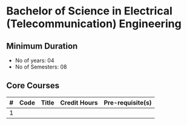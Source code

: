 # Bachelor of Science in Electrical (Telecommunication) Engineering

## Minimum Duration
* No of years: 04
* No of Semesters: 08

## Core Courses
| # | Code | Title | Credit Hours | Pre-requisite(s) |
|:-:|:----:|-------|:------------:|:----------------:|
| 1 |